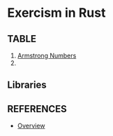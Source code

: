 # Exercism in Rust

## TABLE

1. [Armstrong Numbers](https://exercism.org/tracks/rust/exercises/armstrong-numbers/edit) 
2. 

## Libraries

## REFERENCES
- [Overview](https://exercism.org/tracks/rust)

